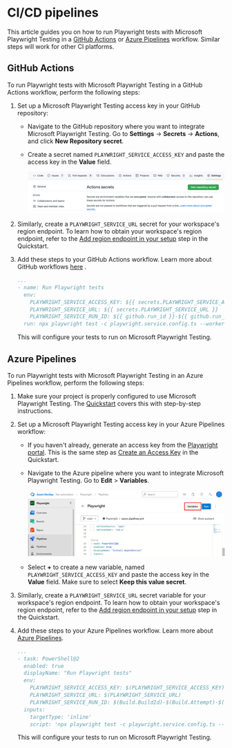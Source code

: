 # CI/CD pipelines

This article guides you on how to run Playwright tests with Microsoft Playwright Testing in a [GitHub Actions](#github-actions) or [Azure Pipelines](#azure-pipelines) workflow. Similar steps will work for other CI platforms.

## GitHub Actions

To run Playwright tests with Microsoft Playwright Testing in a GitHub Actions workflow, perform the following steps:

1. Set up a Microsoft Playwright Testing access key in your GitHub repository:
        
    * Navigate to the GitHub repository where you want to integrate Microsoft Playwright Testing. Go to **Settings** -> **Secrets** -> **Actions**, and click **New Repository secret**. 

    * Create a secret named `PLAYWRIGHT_SERVICE_ACCESS_KEY` and paste the access key in the **Value** field.

        ![Screenshot of creating a new GitHub repository secret](./media/configure-tests-with-ci-cd-pipeline/create-action-secret.png)

1. Similarly, create a `PLAYWRIGHT_SERVICE_URL` secret for your workspace's region endpoint. To learn how to obtain your workspace's region endpoint, refer to the [Add region endpoint in your setup](./quickstart.md#add-region-endpoint-in-your-set-up) step in the Quickstart.

1. Add these steps to your GitHub Actions workflow. Learn more about GitHub workflows [here](https://docs.github.com/en/actions/using-workflows/using-starter-workflows#using-starter-workflows)
.

    ```yaml
    ...
    - name: Run Playwright tests
      env:
        PLAYWRIGHT_SERVICE_ACCESS_KEY: ${{ secrets.PLAYWRIGHT_SERVICE_ACCESS_KEY }}
        PLAYWRIGHT_SERVICE_URL: ${{ secrets.PLAYWRIGHT_SERVICE_URL }}
        PLAYWRIGHT_SERVICE_RUN_ID: ${{ github.run_id }}-${{ github.run_attempt }}-${{ github.sha }}
      run: npx playwright test -c playwright.service.config.ts --workers=20
    ```

    This will configure your tests to run on Microsoft Playwright Testing.

## Azure Pipelines

To run Playwright tests with Microsoft Playwright Testing in an Azure Pipelines workflow, perform the following steps:

1. Make sure your project is properly configured to use Microsoft Playwright Testing. The [Quickstart](./quickstart.md) covers this with step-by-step instructions.

1. Set up a Microsoft Playwright Testing access key in your Azure Pipelines workflow:

    * If you haven't already, generate an access key from the [Playwright portal](https://aka.ms/mpt/portal). This is the same step as [Create an Access Key](./quickstart.md#create-an-access-key) in the Quickstart.

    * Navigate to the Azure pipeline where you want to integrate Microsoft Playwright Testing. Go to **Edit** > **Variables**.

        ![Screenshot of creating a new Azure Pipelines secret variable](./media/configure-tests-with-ci-cd-pipeline/create-pipelines-variable.png)

    * Select **+** to create a new variable, named `PLAYWRIGHT_SERVICE_ACCESS_KEY` and paste the access key in the **Value** field. Make sure to select **Keep this value secret**.

1. Similarly, create a `PLAYWRIGHT_SERVICE_URL` secret variable for your workspace's region endpoint. To learn how to obtain your workspace's region endpoint, refer to the [Add region endpoint in your setup](./quickstart.md#add-region-endpoint-in-your-set-up) step in the Quickstart.

1. Add these steps to your Azure Pipelines workflow. Learn more about [Azure Pipelines](https://learn.microsoft.com/en-us/azure/devops/pipelines/create-first-pipeline).

    ```yaml
    ...
    - task: PowerShell@2
      enabled: true
      displayName: "Run Playwright tests"
      env:
        PLAYWRIGHT_SERVICE_ACCESS_KEY: $(PLAYWRIGHT_SERVICE_ACCESS_KEY)
        PLAYWRIGHT_SERVICE_URL: $(PLAYWRIGHT_SERVICE_URL)
        PLAYWRIGHT_SERVICE_RUN_ID: $(Build.BuildId)-$(Build.Attempt)-$(Build.SourceVersion)
      inputs:
        targetType: 'inline'
        script: 'npx playwright test -c playwright.service.config.ts --workers=20'
    ```

    This will configure your tests to run on Microsoft Playwright Testing.

